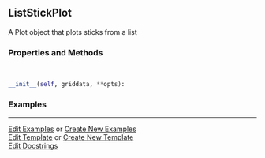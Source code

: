 ## <a id="McUtils.Plots.Plots.ListStickPlot">ListStickPlot</a>
A Plot object that plots sticks from a list

### Properties and Methods
<a id="McUtils.Plots.Plots.ListStickPlot.__init__" class="docs-object-method">&nbsp;</a>
```python
__init__(self, griddata, **opts): 
```

### Examples




___

[Edit Examples](https://github.com/McCoyGroup/McUtils/edit/edit/ci/examples/ci/docs/McUtils/Plots/Plots/ListStickPlot.md) or 
[Create New Examples](https://github.com/McCoyGroup/McUtils/new/edit/?filename=ci/examples/ci/docs/McUtils/Plots/Plots/ListStickPlot.md) <br/>
[Edit Template](https://github.com/McCoyGroup/McUtils/edit/edit/ci/docs/ci/docs/McUtils/Plots/Plots/ListStickPlot.md) or 
[Create New Template](https://github.com/McCoyGroup/McUtils/new/edit/?filename=ci/docs/templates/ci/docs/McUtils/Plots/Plots/ListStickPlot.md) <br/>
[Edit Docstrings](https://github.com/McCoyGroup/McUtils/edit/edit/McUtils/Plots/Plots.py?message=Update%20Docs)